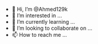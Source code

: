 - 👋 Hi, I’m @Ahmed129k
- 👀 I’m interested in ...
- 🌱 I’m currently learning ...
- 💞️ I’m looking to collaborate on ...
- 📫 How to reach me ...

<!---
Ahmed129k/Ahmed129k is a ✨ special ✨ repository because its `README.md` (this file) appears on your GitHub profile.
You can click the Preview link to take a look at your changes.
--->
